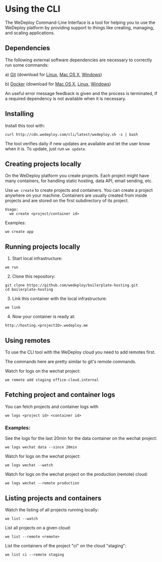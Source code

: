 # Using the CLI

The WeDeploy Command-Line Interface is a tool for helping you to use the WeDeploy platform by providing support to things like creating, managing, and scaling applications.

<!-- <article id="1-dependencies"> -->

## Dependencies

The following external software dependencies are necessary to correctly run some commands:

a) [Git](https://git-scm.com/) (download for [Linux](https://git-scm.com/download/linux), [Mac OS X](https://git-scm.com/download/mac), [Windows](https://git-scm.com/download/win))

b) [Docker](https://www.docker.com/) (download for [Mac OS X](https://download.docker.com/mac/stable/Docker.dmg), [Linux](https://docs.docker.com/engine/installation/linux/), [Windows](https://download.docker.com/win/stable/InstallDocker.msi))

An useful error message feedback is given and the process is terminated, if a required dependency is not available when it is necessary.

<!-- </article> -->


<!-- <article id="2-installing"> -->

## Installing

Install this tool with:

```text
curl http://cdn.wedeploy.com/cli/latest/wedeploy.sh -s | bash
```

The tool verifies daily if new updates are available and let the user know when it is. To update, just run `we update`.

<!-- </article> -->


<!-- <article id="3-creating-projects"> -->

## Creating projects locally

On the WeDeploy platform you create projects. Each project might have many containers, for handling static hosting, data API, email sending, etc.

Use `we create` to create projects and containers. You can create a project anywhere on your machine. Containers are usually created from inside projects and are stored on the first subdirectory of its project.

```text
Usage:
  we create <project/container id>
```

Examples:

`we create app`

<!-- </article> -->

<!-- <article id="4-running-projects-locally"> -->

## Running projects locally

1. Start local infrastructure:

  ```text
we run
  ```

2. Clone this repository:

  ```text
git clone https://github.com/wedeploy/boilerplate-hosting.git
cd boilerplate-hosting
  ```

3. Link this container with the local infrastructure:

  ```text
we link
  ```

4. Now your container is ready at:

  ```text
http://hosting.<projectID>.wedeploy.me
  ```

<!-- </article> -->

<!-- <article id="5-using-remotes"> -->

## Using remotes
To use the CLI tool with the WeDeploy cloud you need to add remotes first.

The commands here are pretty similar to git's remote commands.

Watch for logs on the wechat project:
```text
we remote add staging office-cloud.internal
```

<!-- </article> -->


<!-- <article id="6-fetching-logs"> -->

## Fetching project and container logs

You can fetch projects and container logs with

```text
we logs <project id> <container id>
```

### Examples:

See the logs for the last 20min for the data container on the wechat project:

```text
we logs wechat data --since 20min
```

Watch for logs on the wechat project:
```text
we logs wechat --watch
```

Watch for logs on the wechat project on the production (remote) cloud:

```text
we logs wechat --remote production
```

<!-- </article> -->

<!-- <article id="7-list"> -->

## Listing projects and containers

Watch the listing of all projects running locally:
```text
we list --watch
```

List all projects on a given cloud:
```text
we list --remote <remote>
```

List the containers of the project "ci" on the cloud "staging":
```text
we list ci --remote staging
```

<!-- </article> -->

